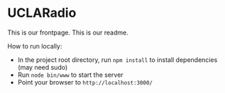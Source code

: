 UCLARadio
====

This is our frontpage. This is our readme. 

How to run locally:
* In the project root directory, run `npm install` to install dependencies (may need sudo)
* Run `node bin/www` to start the server
* Point your browser to `http://localhost:3000/`
